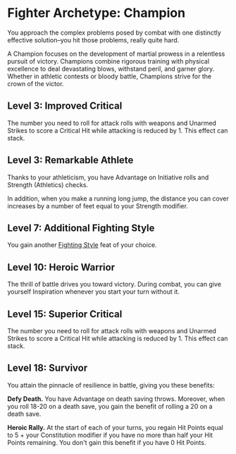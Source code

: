 # Fighter Archetype: Champion

You approach the complex problems posed by combat with one distinctly effective solution–you hit those problems, really quite hard.

A Champion focuses on the development of martial prowess in a relentless pursuit of victory. Champions combine rigorous training with physical excellence to deal devastating blows, withstand peril, and garner glory. Whether in athletic contests or bloody battle, Champions strive for the crown of the victor.

## Level 3: Improved Critical

The number you need to roll for attack rolls with weapons and Unarmed Strikes to score a Critical Hit while attacking is reduced by 1. This effect can stack.
 
## Level 3: Remarkable Athlete

Thanks to your athleticism, you have Advantage on Initiative rolls and Strength (Athletics) checks.

In addition, when you make a running long jump, the distance you can cover increases by a number of feet equal to your Strength modifier.

## Level 7: Additional Fighting Style

You gain another [Fighting Style](../../character-creation/feat/feat-fighting-style.md) feat of your choice.

## Level 10: Heroic Warrior

The thrill of battle drives you toward victory. During combat, you can give yourself Inspiration whenever you start your turn without it.

## Level 15: Superior Critical

The number you need to roll for attack rolls with weapons and Unarmed Strikes to score a Critical Hit while attacking is reduced by 1. This effect can stack.

## Level 18: Survivor

You attain the pinnacle of resilience in battle, giving you these benefits:

**Defy Death.** You have Advantage on death saving throws. Moreover, when you roll 18-20 on a death save, you gain the benefit of rolling a 20 on a death save.

**Heroic Rally.** At the start of each of your turns, you regain Hit Points equal to 5 + your Constitution modifier if you have no more than half your Hit Points remaining. You don't gain this benefit if you have 0 Hit Points.
